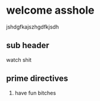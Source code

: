 # welcome asshole

jshdgfkajszhgdfkjsdh

## sub header

watch shit
## prime directives
1. have fun bitches